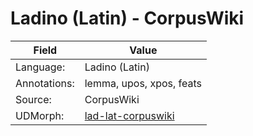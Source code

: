 # Ladino (Latin) - CorpusWiki

| Field | Value |
| ---- | ---- |
| Language: |  Ladino (Latin) |
| Annotations: | lemma, upos, xpos, feats |
| Source: | CorpusWiki |
| UDMorph: | [lad-lat-corpuswiki](https://lindat.mff.cuni.cz/services/teitok-live/udmorph/lad-lat-corpuswiki/) |
